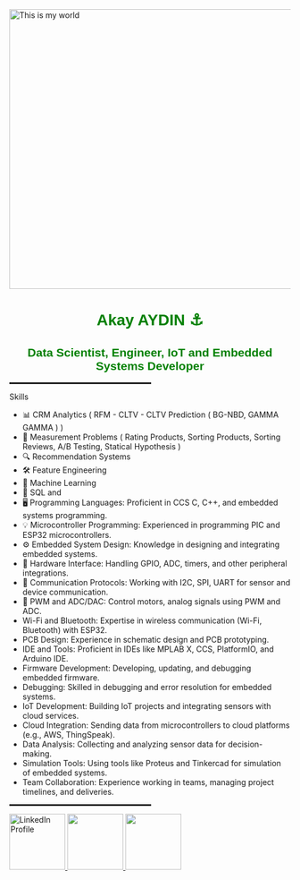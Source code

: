 <img src="https://github.com/akay35/image/blob/main/DALL%C2%B7E%202024-1.webp" alt="This is my world" width="600" height="500"/>   
<h1 style="color:green; font-family:Arial; text-align:center;">Akay AYDIN ⚓</h1>

<h2 style="color:green; font-family:Arial; text-align:center;">Data Scientist, Engineer, IoT and Embedded Systems Developer</h2>
<hr style="border: 1px solid rgba(0,0,0,0.1); width: 50%;">


Skills
- 📊 CRM Analytics ( RFM - CLTV - CLTV Prediction ( BG-NBD, GAMMA GAMMA ) )
- 📏 Measurement Problems ( Rating Products, Sorting Products, Sorting Reviews, A/B Testing, Statical Hypothesis )
- 🔍 Recommendation Systems
- 🛠️ Feature Engineering 
- 🤖 Machine Learning 
- 📂 SQL 
and
- 🖥️ Programming Languages: Proficient in CCS C, C++, and embedded systems programming. 
- 💡 Microcontroller Programming: Experienced in programming PIC and ESP32 microcontrollers. 
- ⚙️ Embedded System Design: Knowledge in designing and integrating embedded systems. 
- 🔌 Hardware Interface: Handling GPIO, ADC, timers, and other peripheral integrations. 
- 📡 Communication Protocols: Working with I2C, SPI, UART for sensor and device communication.
- 🔧 PWM and ADC/DAC: Control motors, analog signals using PWM and ADC.
- Wi-Fi and Bluetooth: Expertise in wireless communication (Wi-Fi, Bluetooth) with ESP32.
- PCB Design: Experience in schematic design and PCB prototyping.
- IDE and Tools: Proficient in IDEs like MPLAB X, CCS, PlatformIO, and Arduino IDE.
- Firmware Development: Developing, updating, and debugging embedded firmware.
- Debugging: Skilled in debugging and error resolution for embedded systems.
- IoT Development: Building IoT projects and integrating sensors with cloud services.
- Cloud Integration: Sending data from microcontrollers to cloud platforms (e.g., AWS, ThingSpeak).
- Data Analysis: Collecting and analyzing sensor data for decision-making.
- Simulation Tools: Using tools like Proteus and Tinkercad for simulation of embedded systems.
- Team Collaboration: Experience working in teams, managing project timelines, and deliveries.

<hr style="border: 1px solid rgba(0,0,0,0.1); width: 50%;">
<a href="https://www.linkedin.com/in/akayaydin/">
  <img src="https://upload.wikimedia.org/wikipedia/commons/e/e9/Linkedin_icon.svg" alt="LinkedIn Profile" width="100" height="100"/>
</a>
<a href="https://medium.com/@akay989/">
  <img src="https://img.icons8.com/?size=100&id=32323&format=png&color=000000" width="100" height="100"/>
</a>
<a href="https://www.instagram.com/akaydin_electronics/">
  <img src="https://miro.medium.com/v2/resize:fit:1358/1*jfdwtvU6V6g99q3G7gq7dQ.png" width="100" height="100"/>
</a>

<!---
akay35/akay35 is a ✨ special ✨ repository because its `README.md` (this file) appears on your GitHub profile.
You can click the Preview link to take a look at your changes.
--->
